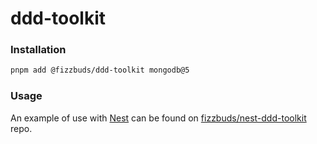 # ddd-toolkit

### Installation

```bash
pnpm add @fizzbuds/ddd-toolkit mongodb@5
```

### Usage

An example of use with [Nest](https://nestjs.com/) can be found
on [fizzbuds/nest-ddd-toolkit](https://github.com/fizzbuds/nest-ddd-toolkit) repo.